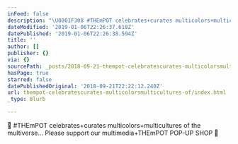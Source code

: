 ```yaml
---
inFeed: false
description: "\U0001F308 #THEmPOT celebrates+curates multicolors+multicultures of the multiverse... Please support our multimedia+THEmPOT POP-UP SHOP \U0001F308"
dateModified: '2019-01-06T22:26:37.618Z'
datePublished: '2019-01-06T22:26:38.594Z'
title: ''
author: []
publisher: {}
via: {}
sourcePath: _posts/2018-09-21-thempot-celebratescurates-multicolorsmulticultures-of.md
hasPage: true
starred: false
datePublishedOriginal: '2018-09-21T22:22:12.240Z'
url: thempot-celebratescurates-multicolorsmulticultures-of/index.html
_type: Blurb

---
```

🌈 \#THEmPOT celebrates+curates multicolors+multicultures of the multiverse... Please support our multimedia+THEmPOT POP-UP SHOP 🌈
